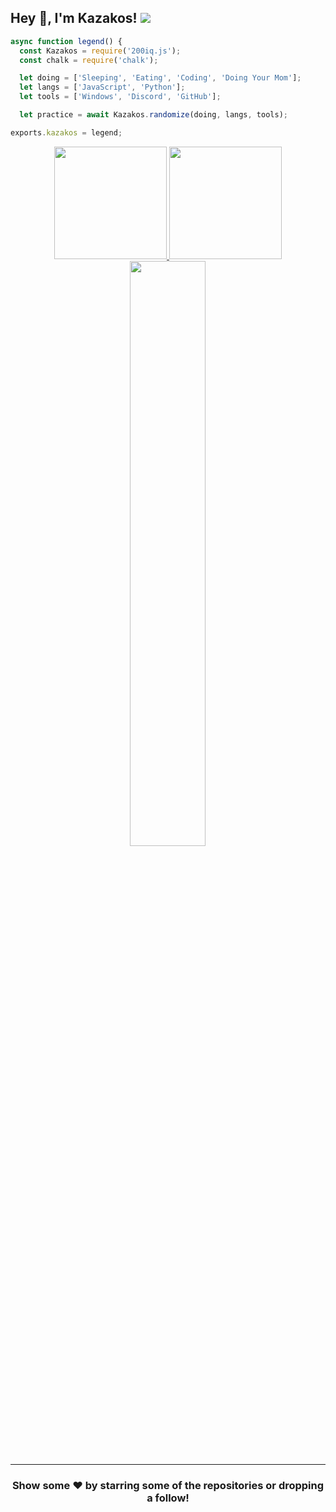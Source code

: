 
## Hey 👋, I'm Kazakos! ![](https://komarev.com/ghpvc/?username=Kazakos-OG&label=Views&color=lightgrey&style=flat)

```js
async function legend() {
  const Kazakos = require('200iq.js');
  const chalk = require('chalk');

  let doing = ['Sleeping', 'Eating', 'Coding', 'Doing Your Mom'];
  let langs = ['JavaScript', 'Python'];
  let tools = ['Windows', 'Discord', 'GitHub'];

  let practice = await Kazakos.randomize(doing, langs, tools);

exports.kazakos = legend;
```

<p align="center">
<a href="https://github.com/Kazakos-OG">
  <img height="180em" src="https://github-readme-stats.vercel.app/api?username=Kazakos-OG&show_icons=true&title_color=5865F2&icon_color=5865F2&text_color=FFFFFF&bg_color=171B23&include_all_commits=true&count_private=true"/>
  <img height="180em" src="https://github-readme-stats.vercel.app/api/top-langs/?username=Kazakos-OG&layout=compact&langs_count=8&title_color=5865F2&icon_color=5865F2&text_color=FFFFFF&bg_color=171B23"/>
  <img width="49%" src="https://github-readme-streak-stats.herokuapp.com/?user=Kazakos-OG&fire=5865F2&fire=5865F2&currStreakNum=ffffff&sideLabels=5865F2&currStreakLabel=5865F2&stroke=5865F2&sideNums=ffffff&dates=ffffff&border=ffffff&text_color=FFFFFF&background=171B23" /></a>
</a>
</p>

---

<h3 align=center>Show some ❤️ by starring some of the repositories or dropping a follow!</h3>
